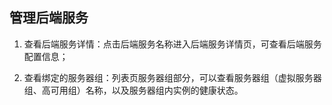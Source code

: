 ## 管理后端服务

1. 查看后端服务详情：点击后端服务名称进入后端服务详情页，可查看后端服务配置信息；

1. 查看绑定的服务器组：列表页服务器组部分，可以查看服务器组（虚拟服务器组、高可用组）名称，以及服务器组内实例的健康状态。
